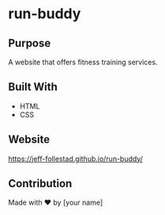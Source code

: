 # run-buddy

## Purpose
A website that offers fitness training services.

## Built With
* HTML
* CSS

## Website
https://jeff-follestad.github.io/run-buddy/

## Contribution
Made with ❤️ by [your name]
